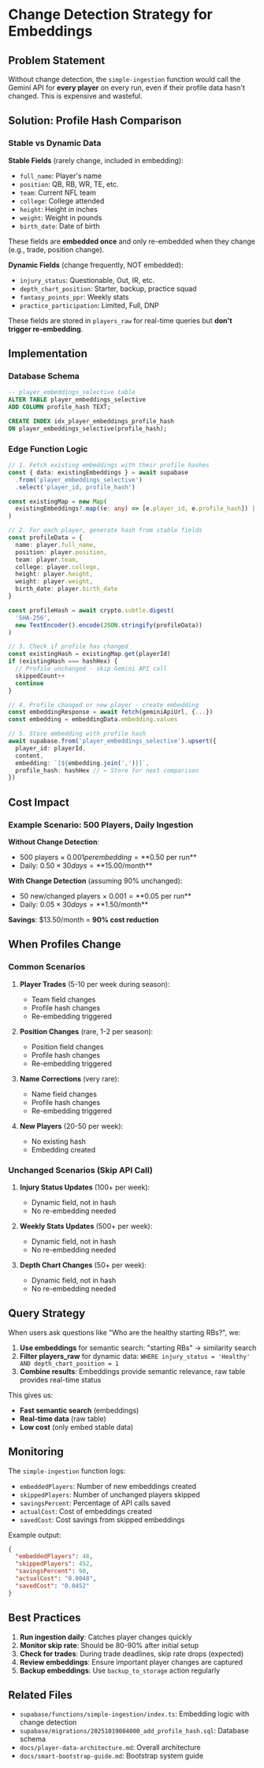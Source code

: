 # Change Detection Strategy for Embeddings

## Problem Statement

Without change detection, the `simple-ingestion` function would call the Gemini API for **every player** on every run, even if their profile data hasn't changed. This is expensive and wasteful.

## Solution: Profile Hash Comparison

### Stable vs Dynamic Data

**Stable Fields** (rarely change, included in embedding):
- `full_name`: Player's name
- `position`: QB, RB, WR, TE, etc.
- `team`: Current NFL team
- `college`: College attended
- `height`: Height in inches
- `weight`: Weight in pounds
- `birth_date`: Date of birth

These fields are **embedded once** and only re-embedded when they change (e.g., trade, position change).

**Dynamic Fields** (change frequently, NOT embedded):
- `injury_status`: Questionable, Out, IR, etc.
- `depth_chart_position`: Starter, backup, practice squad
- `fantasy_points_ppr`: Weekly stats
- `practice_participation`: Limited, Full, DNP

These fields are stored in `players_raw` for real-time queries but **don't trigger re-embedding**.

## Implementation

### Database Schema

```sql
-- player_embeddings_selective table
ALTER TABLE player_embeddings_selective 
ADD COLUMN profile_hash TEXT;

CREATE INDEX idx_player_embeddings_profile_hash 
ON player_embeddings_selective(profile_hash);
```

### Edge Function Logic

```typescript
// 1. Fetch existing embeddings with their profile hashes
const { data: existingEmbeddings } = await supabase
  .from('player_embeddings_selective')
  .select('player_id, profile_hash')

const existingMap = new Map(
  existingEmbeddings?.map((e: any) => [e.player_id, e.profile_hash]) || []
)

// 2. For each player, generate hash from stable fields
const profileData = {
  name: player.full_name,
  position: player.position,
  team: player.team,
  college: player.college,
  height: player.height,
  weight: player.weight,
  birth_date: player.birth_date
}

const profileHash = await crypto.subtle.digest(
  'SHA-256',
  new TextEncoder().encode(JSON.stringify(profileData))
)

// 3. Check if profile has changed
const existingHash = existingMap.get(playerId)
if (existingHash === hashHex) {
  // Profile unchanged - skip Gemini API call
  skippedCount++
  continue
}

// 4. Profile changed or new player - create embedding
const embeddingResponse = await fetch(geminiApiUrl, {...})
const embedding = embeddingData.embedding.values

// 5. Store embedding with profile hash
await supabase.from('player_embeddings_selective').upsert({
  player_id: playerId,
  content,
  embedding: `[${embedding.join(',')}]`,
  profile_hash: hashHex // ← Store for next comparison
})
```

## Cost Impact

### Example Scenario: 500 Players, Daily Ingestion

**Without Change Detection**:
- 500 players × $0.001 per embedding = **$0.50 per run**
- Daily: $0.50 × 30 days = **$15.00/month**

**With Change Detection** (assuming 90% unchanged):
- 50 new/changed players × $0.001 = **$0.05 per run**
- Daily: $0.05 × 30 days = **$1.50/month**

**Savings**: $13.50/month = **90% cost reduction**

## When Profiles Change

### Common Scenarios

1. **Player Trades** (5-10 per week during season):
   - Team field changes
   - Profile hash changes
   - Re-embedding triggered

2. **Position Changes** (rare, 1-2 per season):
   - Position field changes
   - Profile hash changes
   - Re-embedding triggered

3. **Name Corrections** (very rare):
   - Name field changes
   - Profile hash changes
   - Re-embedding triggered

4. **New Players** (20-50 per week):
   - No existing hash
   - Embedding created

### Unchanged Scenarios (Skip API Call)

1. **Injury Status Updates** (100+ per week):
   - Dynamic field, not in hash
   - No re-embedding needed

2. **Weekly Stats Updates** (500+ per week):
   - Dynamic field, not in hash
   - No re-embedding needed

3. **Depth Chart Changes** (50+ per week):
   - Dynamic field, not in hash
   - No re-embedding needed

## Query Strategy

When users ask questions like "Who are the healthy starting RBs?", we:

1. **Use embeddings** for semantic search: "starting RBs" → similarity search
2. **Filter players_raw** for dynamic data: `WHERE injury_status = 'Healthy' AND depth_chart_position = 1`
3. **Combine results**: Embeddings provide semantic relevance, raw table provides real-time status

This gives us:
- **Fast semantic search** (embeddings)
- **Real-time data** (raw table)
- **Low cost** (only embed stable data)

## Monitoring

The `simple-ingestion` function logs:
- `embeddedPlayers`: Number of new embeddings created
- `skippedPlayers`: Number of unchanged players skipped
- `savingsPercent`: Percentage of API calls saved
- `actualCost`: Cost of embeddings created
- `savedCost`: Cost savings from skipped embeddings

Example output:
```json
{
  "embeddedPlayers": 48,
  "skippedPlayers": 452,
  "savingsPercent": 90,
  "actualCost": "0.0048",
  "savedCost": "0.0452"
}
```

## Best Practices

1. **Run ingestion daily**: Catches player changes quickly
2. **Monitor skip rate**: Should be 80-90% after initial setup
3. **Check for trades**: During trade deadlines, skip rate drops (expected)
4. **Review embeddings**: Ensure important player changes are captured
5. **Backup embeddings**: Use `backup_to_storage` action regularly

## Related Files

- `supabase/functions/simple-ingestion/index.ts`: Embedding logic with change detection
- `supabase/migrations/20251019084000_add_profile_hash.sql`: Database schema
- `docs/player-data-architecture.md`: Overall architecture
- `docs/smart-bootstrap-guide.md`: Bootstrap system guide
